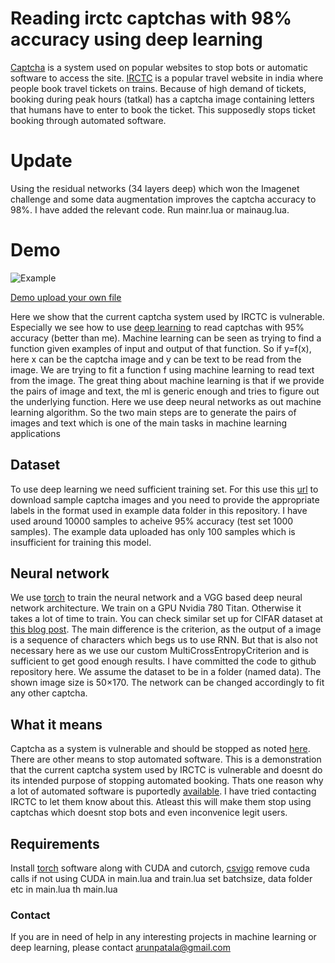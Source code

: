 

# Reading irctc captchas with 98% accuracy using deep learning



[Captcha](https://en.wikipedia.org/wiki/CAPTCHA) is a system used on popular websites to stop bots or automatic software to access the site. [IRCTC](https://www.irctc.co.in/eticketing/loginHome.jsf) is a popular travel website in india where people book travel tickets on trains. Because of high demand of tickets, booking during peak hours (tatkal) has a captcha image containing letters that humans have to enter to book the ticket. This supposedly stops ticket booking through automated software. 

# Update

Using the residual networks (34 layers deep) which won the Imagenet challenge and some data augmentation improves the captcha accuracy to 98%. I have added the relevant code. Run mainr.lua or mainaug.lua.

# Demo

![Example](data/captchaImage.1.png?raw=true "IRCTC captcha")


[Demo upload your own file](http://ec2-52-23-200-201.compute-1.amazonaws.com/upload)

Here we show that the current captcha system used by IRCTC is vulnerable. Especially we see how to use [deep learning](https://en.wikipedia.org/wiki/Deep_learning) to read captchas with 95% accuracy (better than me). Machine learning can be seen as trying to find a function given examples of input and output of that function. So if y=f(x), here x can be the captcha image and y can be text to be read from the image. We are trying to fit a function f using machine learning to read text from the image. The great thing about machine learning is that if we provide the pairs of image and text, the ml is generic enough and tries to figure out the underlying function. Here we use deep neural networks as out machine learning algorithm. So the two main steps are to generate the pairs of images and text which is one of the main tasks in machine learning applications


## Dataset
To use deep learning we need sufficient training set. For this use this [url](https://www.irctc.co.in/eticketing/captchaImage) to download sample captcha images and you need to provide the appropriate labels in the format used in example data folder in this repository. I have used around 10000 samples to acheive 95% accuracy (test set 1000 samples). The example data uploaded has only 100 samples which is insufficient for training this model. 

## Neural network 
We use [torch](http://torch.ch/) to train the neural network and a VGG based deep neural network architecture. We train on a GPU Nvidia 780 Titan. Otherwise it takes a lot of time to train. You can check similar set up for CIFAR dataset at [this blog post](http://torch.ch/blog/2015/07/30/cifar.html). The main difference is the criterion, as the output of a image is a sequence of characters which begs us to use RNN. But that is also not necessary here as we use our custom MultiCrossEntropyCriterion and is sufficient to get good enough results. I have committed the code to github repository here. We assume the dataset to be in a folder (named data). The shown image size is 50×170. The network can be changed accordingly to fit any other captcha. 

## What it means
Captcha as a system is vulnerable and should be stopped as noted [here](http://www.geek.com/news/ai-beats-captcha-with-90-success-but-google-has-something-new-1575339/). There are other means to stop automated software. This is a demonstration that the current captcha system used by IRCTC is vulnerable and doesnt do its intended purpose of stopping automated booking. Thats one reason why a lot of automated software is puportedly [available](http://timesofindia.indiatimes.com/tech/tech-news/IRCTC-website-is-sitting-duck-to-hackware/articleshow/50412277.cms). I have tried contacting IRCTC to let them know about this. Atleast this will make them stop using captchas which doesnt stop bots and even inconvenice legit users. 

## Requirements
Install [torch](http://torch.ch/) software along with CUDA and cutorch, [csvigo](https://github.com/clementfarabet/lua---csv)
remove cuda calls if not using CUDA in main.lua and train.lua
set batchsize, data folder etc in main.lua
th main.lua


### Contact
If you are in need of help in any interesting projects in machine learning or deep learning, please contact
arunpatala@gmail.com
